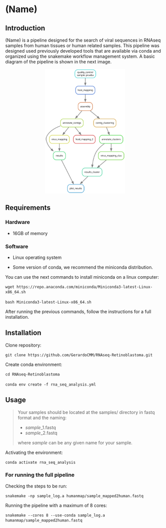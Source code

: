 # (Name)


## Introduction

(Name) is a pipeline designed for the search of viral sequences in RNAseq samples from human tissues or human related samples. This pipeline was designed used previously developed tools that are available via conda and organized using the snakemake workflow management system. A basic diagram of the pipeline is shown in the next image.

<p align="center" width="100%">
    <img width="50%" src="https://github.com/GerardoCMM/RNAseq-Retinoblastoma/blob/main/dag.svg"> 
</p>

## Requirements

### Hardware

- 16GB of memory

### Software

- Linux operating system

- Some version of conda, we recommend the miniconda distribution.

You can use the next commands to install miniconda on a linux computer:

```
wget https://repo.anaconda.com/miniconda/Miniconda3-latest-Linux-x86_64.sh

bash Miniconda3-latest-Linux-x86_64.sh
```

After running the previous commands, follow the instructions for a full installation.

## Installation

Clone repository:

```
git clone https://github.com/GerardoCMM/RNAseq-Retinoblastoma.git
```

Create conda environment:

```
cd RNAseq-Retinoblastoma

conda env create -f rna_seq_analysis.yml
```

## Usage

>Your samples should be located at the samples/ directory in fastq format and the naming:
> - *sample*_1.fastq
> - *sample*_2.fastq
> 
> where *sample* can be any given name for your sample.


Activating the environment:

```
conda activate rna_seq_analysis
```

### For running the full pipeline

Checking the steps to be run:

```
snakemake -np sample_log.a humanmap/sample_mapped2human.fastq
```

Running the pipeline with a maximum of 8 cores:

```
snakemake --cores 8 --use-conda sample_log.a humanmap/sample_mapped2human.fastq
```